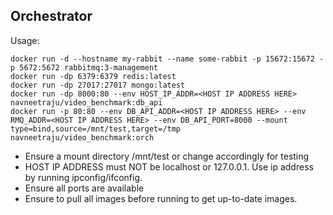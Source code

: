 ## Orchestrator
Usage: 
```
docker run -d --hostname my-rabbit --name some-rabbit -p 15672:15672 -p 5672:5672 rabbitmq:3-management
docker run -dp 6379:6379 redis:latest
docker run -dp 27017:27017 mongo:latest
docker run -dp 8000:80 --env HOST_IP_ADDR=<HOST IP ADDRESS HERE> navneetraju/video_benchmark:db_api
docker run -p 80:80 --env DB_API_ADDR=<HOST IP ADDRESS HERE> --env RMQ_ADDR=<HOST IP ADDRESS HERE> --env DB_API_PORT=8000 --mount type=bind,source=/mnt/test,target=/tmp navneetraju/video_benchmark:orch
```
- Ensure a mount directory /mnt/test or change accordingly for testing
- HOST IP ADDRESS must NOT be localhost or 127.0.0.1. Use ip address by running ipconfig/ifconfig.
- Ensure all ports are available
- Ensure to pull all images before running to get up-to-date images.